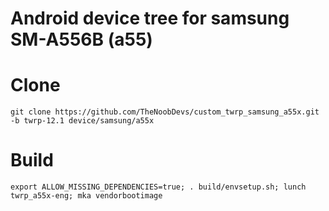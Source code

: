 # Android device tree for samsung SM-A556B (a55)
# Clone
    git clone https://github.com/TheNoobDevs/custom_twrp_samsung_a55x.git -b twrp-12.1 device/samsung/a55x
# Build
    export ALLOW_MISSING_DEPENDENCIES=true; . build/envsetup.sh; lunch twrp_a55x-eng; mka vendorbootimage

